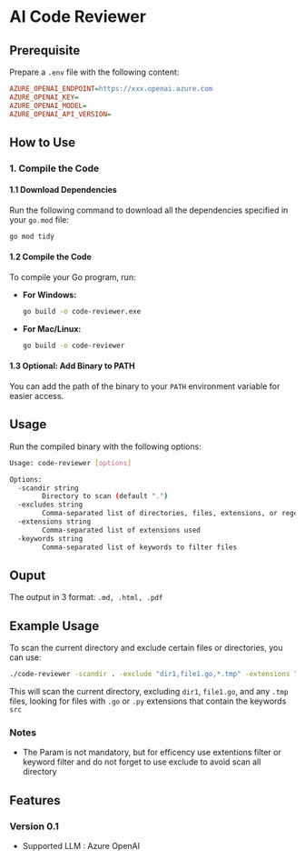 # AI Code Reviewer

## Prerequisite

Prepare a `.env` file with the following content:

```ini
AZURE_OPENAI_ENDPOINT=https://xxx.openai.azure.com
AZURE_OPENAI_KEY=
AZURE_OPENAI_MODEL=
AZURE_OPENAI_API_VERSION=
```

## How to Use

### 1. Compile the Code

#### 1.1 Download Dependencies

Run the following command to download all the dependencies specified in your `go.mod` file:

```sh
go mod tidy
```

#### 1.2 Compile the Code

To compile your Go program, run:

- **For Windows:**

  ```sh
  go build -o code-reviewer.exe
  ```

- **For Mac/Linux:**

  ```sh
  go build -o code-reviewer
  ```

#### 1.3 Optional: Add Binary to PATH

You can add the path of the binary to your `PATH` environment variable for easier access.

## Usage

Run the compiled binary with the following options:

```sh
Usage: code-reviewer [options]

Options:
  -scandir string
        Directory to scan (default ".")
  -excludes string
        Comma-separated list of directories, files, extensions, or regex patterns to exclude
  -extensions string
        Comma-separated list of extensions used
  -keywords string
        Comma-separated list of keywords to filter files
```

## Ouput

The output in 3 format: `.md, .html, .pdf`

## Example Usage

To scan the current directory and exclude certain files or directories, you can use:

```sh
./code-reviewer -scandir . -exclude "dir1,file1.go,*.tmp" -extensions ".go,.py" -keywords "src"
```

This will scan the current directory, excluding `dir1`, `file1.go`, and any `.tmp` files, looking for files with `.go` or `.py` extensions that contain the keywords `src`

### Notes

- The Param is not mandatory, but for efficency use extentions filter or keyword filter and do not forget to use exclude to avoid scan all directory

## Features

### Version 0.1

- Supported LLM : Azure OpenAI
